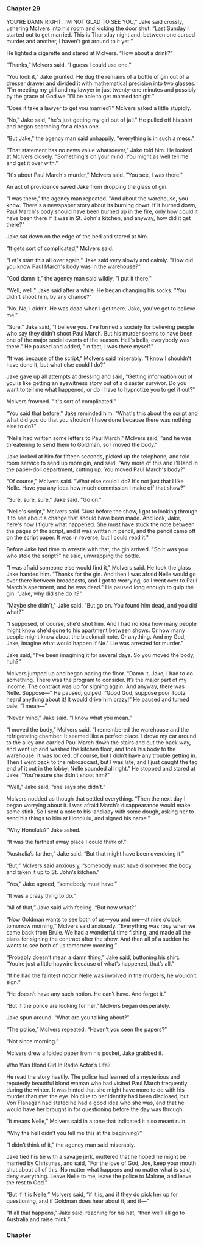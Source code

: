 ### Chapter 29

YOU’RE DAMN RIGHT. I’M NOT GLAD TO SEE YOU,” Jake said crossly, ushering McIvers into his room and kicking the door shut. “Last Sunday I started out to get married. This is Thursday night and, between one cursed murder and another, I haven’t got around to it yet.”

He lighted a cigarette and stared at McIvers. “How about a drink?”

“Thanks,” McIvers said. “I guess I could use one.”

“You look it,” Jake grunted. He dug the remains of a bottle of gin out of a dresser drawer and divided it with mathematical precision into two glasses. “I’m meeting my girl and my lawyer in just twenty-one minutes and possibly by the grace of God we
"I'll be able to get married tonight."

"Does it take a lawyer to get you married?" McIvers asked a little stupidly.

"No," Jake said, "he's just getting my girl out of jail." He pulled off his shirt and began searching for a clean one.

"But Jake," the agency man said unhappily, "everything is in such a mess."

"That statement has no news value whatsoever," Jake told him. He looked at McIvers closely. "Something's on your mind. You might as well tell me and get it over with."

"It's about Paul March's murder," McIvers said. "You see, I was there."

An act of providence saved Jake from dropping the glass of gin.

"I was there," the agency man repeated. "And about the warehouse, you know. There's a newspaper story about its burning down. If it burned down, Paul March's body should have been burned up in the fire, only how could it have been there if it was in St. John's kitchen, and anyway, how did it get there?"

Jake sat down on the edge of the bed and stared at him.

"It gets sort of complicated," McIvers said.

"Let's start this all over again," Jake said very slowly and calmly. "How did you know Paul March's body was in the warehouse?"

"God damn it," the agency man said wildly, "I put it there."

"Well, well," Jake said after a while. He began changing his socks. "You didn't shoot him, by any chance?"

"No. No, I didn't. He was dead when I got there. Jake, you've got to believe me."

"Sure," Jake said, "I believe you. I've formed a society for believing people who say they didn't shoot Paul March. But his murder seems to have been one of the major social events of the season. Hell's bells, everybody was there." He paused and added, "In fact, I was there myself."

"It was because of the script," McIvers said miserably. "I know I shouldn't have done it, but what else could I do?"

Jake gave up all attempts at dressing and said, "Getting information out of you is like getting an eyewitness story out of a disaster survivor. Do you want to tell me what happened, or do I have to hypnotize you to get it out?"

McIvers frowned. "It's sort of complicated."

"You said that before," Jake reminded him. "What's this about the script and what did you do that you shouldn't have done because there was nothing else to do?"

"Nelle had written some letters to Paul March," McIvers said, "and he was threatening to send them to Goldman, so I moved the body."

Jake looked at him for fifteen seconds, picked up the telephone, and told room service to send up more gin, and said, "Any more of this and I'll land in the paper-doll department, cutting up. You moved Paul March's body?"

"Of course," McIvers said. "What else could I do? It's not just that I like Nelle. Have you any idea how much commission I make off that show?"

"Sure, sure, sure," Jake said. "Go on."

"Nelle's script," McIvers said. "Just before the show, I got to looking through it to see about a change that should have been made. And look, Jake, here's how I figure what happened. She must have stuck the note between the pages of the script, and it was written in pencil, and the pencil came off on the script paper. It was in reverse, but I could read it."

Before Jake had time to wrestle with that, the gin arrived. "So it was you who stole the script?" he said, unwrapping the bottle.

"I was afraid someone else would find it," McIvers said. He took the glass Jake handed him. "Thanks for the gin. And then I was afraid Nelle would go over there between broadcasts, and I got to worrying, so I went over to Paul March's apartment, and he was dead." He paused long enough to gulp the gin. "Jake, why did she do it?"

"Maybe she didn't," Jake said. "But go on. You found him dead, and you did what?"

"I supposed, of course, she'd shot him. And I had no idea how many people might know she'd gone to his apartment between shows. Or how many people might know about the blackmail note. Or anything. And my God, Jake, imagine what would happen if Ne."
Lle was arrested for murder.”

Jake said, “I’ve been imagining it for several days. So you moved the body, huh?”

McIvers jumped up and began pacing the floor. “Damn it, Jake, I had to do something. There was the program to consider. It’s the major part of my income. The contract was up for signing again. And anyway, there was Nelle. Suppose—” He paused, gulped. “Good God, suppose poor Tootz heard anything about it! It would drive him crazy!” He paused and turned pale. “I mean—"

“Never mind,” Jake said. “I know what you mean.”

“I moved the body,” McIvers said. “I remembered the warehouse and the refrigerating chamber. It seemed like a perfect place. I drove my car around to the alley and carried Paul March down the stairs and out the back way, and went up and washed the kitchen floor, and took his body to the warehouse. It was locked, of course, but I didn’t have any trouble getting in. Then I went back to the rebroadcast, but I was late, and I just caught the tag end of it out in the lobby. Nelle sounded all right.” He stopped and stared at Jake. “You’re sure she didn’t shoot him?”

“Well,” Jake said, “she says she didn’t.”

McIvers nodded as though that settled everything. “Then the next day I began worrying about it. I was afraid March’s disappearance would make some stink. So I sent a note to his landlady with some dough, asking her to send his things to him at Honolulu, and signed his name.”

“Why Honolulu?” Jake asked.

“It was the farthest away place I could think of.”

“Australia’s farther,” Jake said. “But that might have been overdoing it.”

“But,” McIvers said anxiously, “somebody must have discovered the body and taken it up to St. John’s kitchen.”

“Yes,” Jake agreed, “somebody must have.”

“It was a crazy thing to do.”

“All of that,” Jake said with feeling. “But now what?”

“Now Goldman wants to see both of us—you and me—at nine o’clock tomorrow morning,” McIvers said anxiously. “Everything was rosy when we came back from Brule. We had a wonderful time fishing, and made all the plans for signing the contract after the show. And then all of a sudden he wants to see both of us tomorrow morning.”

“Probably doesn’t mean a damn thing,” Jake said, buttoning his shirt. “You’re just a little haywire because of what’s happened, that’s all.”

“If he had the faintest notion Nelle was involved in the murders, he wouldn’t sign.”

“He doesn’t have any such notion. He can’t have. And forget it.”

“But if the police are looking for her,” McIvers began desperately.

Jake spun around. “What are you talking about?”

“The police,” McIvers repeated. “Haven’t you seen the papers?”

“Not since morning.”

McIvers drew a folded paper from his pocket, Jake grabbed it.

Who Was Blond Girl In Radio Actor’s Life?

He read the story hastily. The police had learned of a mysterious and reputedly beautiful blond woman who had visited Paul March frequently during the winter. It was hinted that she might have more to do with his murder than met the eye. No clue to her identity had been disclosed, but Von Flanagan had stated he had a good idea who she was, and that he would have her brought in for questioning before the day was through.

“It means Nelle,” McIvers said in a tone that indicated it also meant ruin.

“Why the hell didn’t you tell me this at the beginning?”

“I didn’t think of it,” the agency man said miserably.

Jake tied his tie with a savage jerk, muttered that he hoped he might be married by Christmas, and said, “For the love of God, Joe, keep your mouth shut about all of this. No matter what happens and no matter what is said, deny everything. Leave Nelle to me, leave the police to Malone, and leave the rest to God.”

“But if it is Nelle,” McIvers said, “if it is, and if they do pick her up for questioning, and if Goldman does hear about it, and if—”

“If all that happens,” Jake said, reaching for his hat, “then we’ll all go to Australia and raise mink.”

### Chapter
